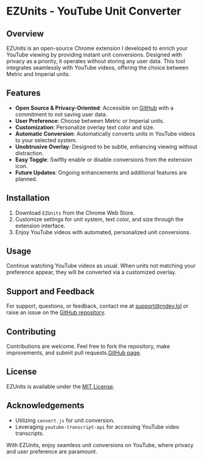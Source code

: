 # EZUnits - YouTube Unit Converter

## Overview

EZUnits is an open-source Chrome extension I developed to enrich your YouTube viewing by providing instant unit
conversions. Designed with privacy as a priority, it operates without storing any user data. This tool integrates
seamlessly with YouTube videos, offering the choice between Metric and Imperial units.

## Features

- **Open Source & Privacy-Oriented**: Accessible on [GitHub](https://github.com/bezalel6/youtube-units-converter) with a
  commitment to not saving user data.
- **User Preference**: Choose between Metric or Imperial units.
- **Customization**: Personalize overlay text color and size.
- **Automatic Conversion**: Automatically converts units in YouTube videos to your selected system.
- **Unobtrusive Overlay**: Designed to be subtle, enhancing viewing without distraction.
- **Easy Toggle**: Swiftly enable or disable conversions from the extension icon.
- **Future Updates**: Ongoing enhancements and additional features are planned.

## Installation

1. Download `EZUnits` from the Chrome Web Store.
2. Customize settings for unit system, text color, and size through the extension interface.
3. Enjoy YouTube videos with automated, personalized unit conversions.

## Usage

Continue watching YouTube videos as usual. When units not matching your preference appear, they will be converted via a
customized overlay.

## Support and Feedback

For support, questions, or feedback, contact me at [support@rndev.lol](mailto:support@rndev.lol) or raise an issue on
the [GitHub repository](https://github.com/bezalel6/youtube-units-converter).

## Contributing

Contributions are welcome. Feel free to fork the repository, make improvements, and submit pull
requests.[GitHub page](https://github.com/bezalel6/youtube-units-converter).

## License

EZUnits is available under the [MIT License](https://mit-license.org/).

## Acknowledgements

- Utilizing `convert.js` for unit conversion.
- Leveraging `youtube-transcript-api` for accessing YouTube video transcripts.

With EZUnits, enjoy seamless unit conversions on YouTube, where privacy and user preference are paramount.
